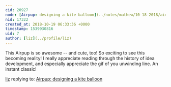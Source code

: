 ```yaml
---
cid: 20927
node: [Airpup: designing a kite balloon](../notes/mathew/10-18-2018/airpup-designing-a-kite-balloon)
nid: 17322
created_at: 2018-10-19 06:33:36 +0000
timestamp: 1539930816
uid: 7
author: [liz](../profile/liz)
---
```


This Airpup is so awesome -- and cute, too! So exciting to see this becoming reality! I really appreciate reading through the history of idea development, and especially appreciate the gif of you unwinding line. An instant classic!

[liz](../profile/liz) replying to: [Airpup: designing a kite balloon](../notes/mathew/10-18-2018/airpup-designing-a-kite-balloon)

